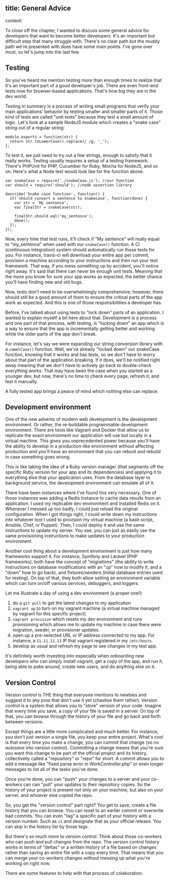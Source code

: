 title: General Advice
----
content:

To close off the chapter, I wanted to discuss some general advice for developers that want to become better developers. It's an important but difficult step that many struggle with. There's no clear path but the muddy path we're presented with does have some main points. I've gone over most, so let's jump into the last few.

## Testing

So you've heard me mention testing more than enough times to realize that it's an important part of a good developer's job. There are even front-end tests now for browser-based applications. That's how big they are in the dev world.

Testing in summary is a process of writing small programs that verify your main applications' behavior by testing smaller and smaller parts of it. Those kind of tests are called "unit tests" because they test a small amount of logic. Let's look at a sample NodeJS module which creates a "snake case" string out of a regular string:

````
module.exports = function(str) {
  return str.toLowerCase().replace(/ /g, '_');
};

````

To test it, we just need to try out a few strings, enough to satisfy that it really works. Testing usually requires a setup of a testing framework. There's PHPUnit for PHP, Cucumber for Ruby, Mocha for NodeJS, and so on. Here's what a Node test would look like for the function above.

````
var snakeCase = require('./snakeCase.js'); //our function
var should = require('should'); //node assertion library

describe('Snake case function', function() {
  it('should convert a sentence to snakecase', function(done) {
	var str = 'My sentence';
	var finalStr = snakeCase(str);

	finalStr.should.eql('my_sentence');
	done();
  });
});
````

Now, every time that test runs, it'll check if "My sentence" will really equal to "my\_sentence" when used with our `snakeCase()` function. A CI (continuous integration) system should automatically run these tests for you. For instance, travis-ci will download your entire app per commit, provision a machine according to your instructions and then run your test framework. That way, if you mess something up by accident, you'll notice right away. It's said that there can never be enough unit tests. Meaning that the more you know for sure your app works as expected, the better chance you'll have finding new and old bugs.

Now, tests don't need to be overwhelmingly comprehensive; however, there should still be a good amount of them to ensure the critical parts of the app work as expected. And this is one of those responsibilities a developer has.

Before, I've talked about using tests to "lock down" parts of an application. I wanted to explain myself a bit here about that. Development is a process and one part of that process, with testing, is "locking down" an app which is a way to ensure that the app is incrementally getting better and working while the older parts of the app don't break.

For instance, let's say we were expanding our string conversion library with a `camelCase()` function. Well, we've already "locked down" our snakeCase function, knowing that it works and has tests, so we don't have to worry about that part of the application breaking. If it does, we'll be notified right away meaning that we don't have to actively go back to double-check everything works. That may have been the case when you started as a younger dev, but now, there's no time to check every page, refresh it, and test it manually.

A fully tested app brings a peace of mind which nothing else can replace.

## Development environment

One of the new advents of modern web development is the development environment. Or rather, the re-buildable programmable development environment. There are tools like Vagrant and Docker that allow us to replicate the exact environment our application will use but locally in a virtual machine. This gives you unprecedented power because you'll have the ability to develop in a production-like environment without affecting production *and* you'll have an environment that you can reboot and rebuild in case something goes wrong.

This is like taking the idea of a Ruby version manager (that segments off the specific Ruby version for your app and its dependencies) and applying it to everything else that your application uses. From the database layer to background service, the development environment can emulate all of it.

There have been instances where I've found this very necessary. One of those instances was adding a Redis instance to cache data results from an application. I used my replicable dev environment and installed Redis on it. Whenever I messed up too badly, I could just reload the original configuration. When I got things right, I could write down my instructions into whatever tool I used to provision my virtual machine (a bash script, Ansible, Chef, or Puppet). Then, I could deploy it and use the same instructions to update my server. You see, you can just as easily use the same provisioning instructions to make updates to your production environment.

Another cool thing about a development environment is just how many frameworks support it. For instance, Symfony and Laravel (PHP frameworks), both have the concept of "migrations" (the ability to write instructions on database modifications with an "up" how to modify it, and a "down" how to go back), and fixtures/seeders (initial database entries used for testing). On top of that, they both allow setting an environment variable which can turn on/off various services, debuggers, and loggers.

Let me illustrate a day of using a dev environment (a proper one!):

1. do a `git pull` to get the latest changes to my application
2. `vagrant up` to turn on my vagrant machine (a virtual machine managed by vagrant for this specific project).
3. `vagrant provision` which resets my dev environment and runs provisioning which allows me to update my machine in case there were migration, seeder, or provisioner updates.
4. open up a pre-selected URL or IP address connected to my app. For instance, a `11.11.11.11` IP that vagrant registered in my `/etc/hosts`.
5. develop as usual and refresh my page to see changes in my test app.

It's definitely worth investing into especially when onboarding new developers who can simply install vagrant, get a copy of the app, and run it, being able to poke around, create new users, and do anything else on it.

## Version Control

Version control is THE thing that everyone mentions to newbies and suggest it to any pros that don't use it yet (chastise them  rather). Version control is a system that allows you to "store" version of your code. Imagine that every time you save, a copy of your file is saved in a server. On top of that, you can browse through the history of your file and go back and forth between versions.

Except things are a little more complicated and *much* better. For instance, you don't just version a single file, you keep your entire project. What's cool is that every time you make a change, you can commit that change (so no *autosave* into version control). Committing a change means that you're *sure* you want this change to be part of the official project and its history, collectivelly called a "repository" or "repo" for short. A commit allows you to add a message like "fixed parse error in WorkController.php" or even longer messages to list all of the tasks you've done.

Once you're done, you can "push" your changes to a server and your co-workers can can "pull" your updates to their repository copies. So the history of your project is present not only on your machine, but also on your server, and whoever else copied the repo.

So, you get the "version control" part right? You get to save, create a file history that you can browse. You can reset to an earlier commit or overwrite bad commits. You can even "tag" a specific part of your history with a version number. Such as `v1` and designate that as your official release. You can skip in the history list by those tags.

But there's so much more to version control. Think about those co-workers who can push and pull changes from the repo. The version control history works in terms of "deltas" or a written history of a file based on changes rather than saving an entire file with a copy every time. That means that you can merge your co-workers changes without messing up what you're working on right now.

There are some features to help with that process of colaboration.
